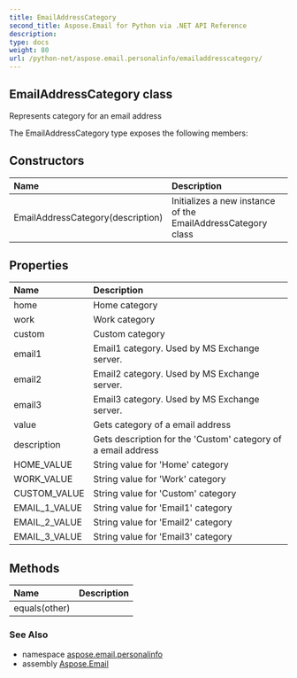 ```yaml
---
title: EmailAddressCategory
second_title: Aspose.Email for Python via .NET API Reference
description: 
type: docs
weight: 80
url: /python-net/aspose.email.personalinfo/emailaddresscategory/
---
```


## EmailAddressCategory class

Represents category for an email address

The EmailAddressCategory type exposes the following members:
## Constructors
| Name | Description |
| :- | :- |
|EmailAddressCategory(description)|Initializes a new instance of the EmailAddressCategory class|
## Properties
| Name | Description |
| :- | :- |
|home|Home category|
|work|Work category|
|custom|Custom category|
|email1|Email1 category. Used by MS Exchange server.|
|email2|Email2 category. Used by MS Exchange server.|
|email3|Email3 category. Used by MS Exchange server.|
|value|Gets category of a email address|
|description|Gets description for the 'Custom' category of a email address|
|HOME_VALUE|String value for 'Home' category|
|WORK_VALUE|String value for 'Work' category|
|CUSTOM_VALUE|String value for 'Custom' category|
|EMAIL_1_VALUE|String value for 'Email1' category|
|EMAIL_2_VALUE|String value for 'Email2' category|
|EMAIL_3_VALUE|String value for 'Email3' category|
## Methods
| Name | Description |
| :- | :- |
|equals(other)|  |

### See Also

* namespace [aspose.email.personalinfo](/email/python-net/aspose.email.personalinfo/)
* assembly [Aspose.Email](/email/python-net/)

